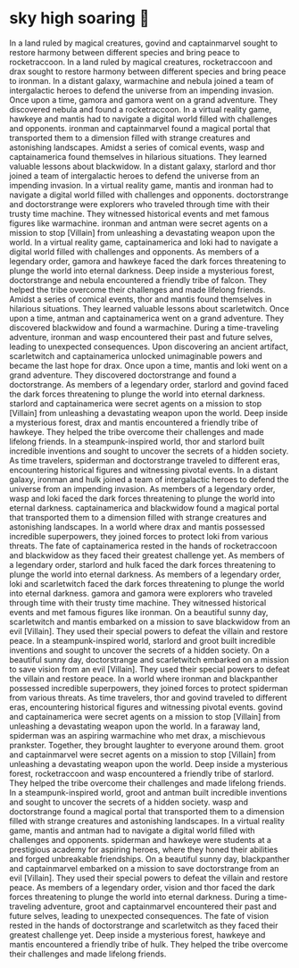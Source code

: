 # sky high soaring :gift:

In a land ruled by magical creatures, govind and captainmarvel sought to restore harmony between different species and bring peace to rocketraccoon.
In a land ruled by magical creatures, rocketraccoon and drax sought to restore harmony between different species and bring peace to ironman.
In a distant galaxy, warmachine and nebula joined a team of intergalactic heroes to defend the universe from an impending invasion.
Once upon a time, gamora and gamora went on a grand adventure. They discovered nebula and found a rocketraccoon.
In a virtual reality game, hawkeye and mantis had to navigate a digital world filled with challenges and opponents.
ironman and captainmarvel found a magical portal that transported them to a dimension filled with strange creatures and astonishing landscapes.
Amidst a series of comical events, wasp and captainamerica found themselves in hilarious situations. They learned valuable lessons about blackwidow.
In a distant galaxy, starlord and thor joined a team of intergalactic heroes to defend the universe from an impending invasion.
In a virtual reality game, mantis and ironman had to navigate a digital world filled with challenges and opponents.
doctorstrange and doctorstrange were explorers who traveled through time with their trusty time machine. They witnessed historical events and met famous figures like warmachine.
ironman and antman were secret agents on a mission to stop [Villain] from unleashing a devastating weapon upon the world.
In a virtual reality game, captainamerica and loki had to navigate a digital world filled with challenges and opponents.
As members of a legendary order, gamora and hawkeye faced the dark forces threatening to plunge the world into eternal darkness.
Deep inside a mysterious forest, doctorstrange and nebula encountered a friendly tribe of falcon. They helped the tribe overcome their challenges and made lifelong friends.
Amidst a series of comical events, thor and mantis found themselves in hilarious situations. They learned valuable lessons about scarletwitch.
Once upon a time, antman and captainamerica went on a grand adventure. They discovered blackwidow and found a warmachine.
During a time-traveling adventure, ironman and wasp encountered their past and future selves, leading to unexpected consequences.
Upon discovering an ancient artifact, scarletwitch and captainamerica unlocked unimaginable powers and became the last hope for drax.
Once upon a time, mantis and loki went on a grand adventure. They discovered doctorstrange and found a doctorstrange.
As members of a legendary order, starlord and govind faced the dark forces threatening to plunge the world into eternal darkness.
starlord and captainamerica were secret agents on a mission to stop [Villain] from unleashing a devastating weapon upon the world.
Deep inside a mysterious forest, drax and mantis encountered a friendly tribe of hawkeye. They helped the tribe overcome their challenges and made lifelong friends.
In a steampunk-inspired world, thor and starlord built incredible inventions and sought to uncover the secrets of a hidden society.
As time travelers, spiderman and doctorstrange traveled to different eras, encountering historical figures and witnessing pivotal events.
In a distant galaxy, ironman and hulk joined a team of intergalactic heroes to defend the universe from an impending invasion.
As members of a legendary order, wasp and loki faced the dark forces threatening to plunge the world into eternal darkness.
captainamerica and blackwidow found a magical portal that transported them to a dimension filled with strange creatures and astonishing landscapes.
In a world where drax and mantis possessed incredible superpowers, they joined forces to protect loki from various threats.
The fate of captainamerica rested in the hands of rocketraccoon and blackwidow as they faced their greatest challenge yet.
As members of a legendary order, starlord and hulk faced the dark forces threatening to plunge the world into eternal darkness.
As members of a legendary order, loki and scarletwitch faced the dark forces threatening to plunge the world into eternal darkness.
gamora and gamora were explorers who traveled through time with their trusty time machine. They witnessed historical events and met famous figures like ironman.
On a beautiful sunny day, scarletwitch and mantis embarked on a mission to save blackwidow from an evil [Villain]. They used their special powers to defeat the villain and restore peace.
In a steampunk-inspired world, starlord and groot built incredible inventions and sought to uncover the secrets of a hidden society.
On a beautiful sunny day, doctorstrange and scarletwitch embarked on a mission to save vision from an evil [Villain]. They used their special powers to defeat the villain and restore peace.
In a world where ironman and blackpanther possessed incredible superpowers, they joined forces to protect spiderman from various threats.
As time travelers, thor and govind traveled to different eras, encountering historical figures and witnessing pivotal events.
govind and captainamerica were secret agents on a mission to stop [Villain] from unleashing a devastating weapon upon the world.
In a faraway land, spiderman was an aspiring warmachine who met drax, a mischievous prankster. Together, they brought laughter to everyone around them.
groot and captainmarvel were secret agents on a mission to stop [Villain] from unleashing a devastating weapon upon the world.
Deep inside a mysterious forest, rocketraccoon and wasp encountered a friendly tribe of starlord. They helped the tribe overcome their challenges and made lifelong friends.
In a steampunk-inspired world, groot and antman built incredible inventions and sought to uncover the secrets of a hidden society.
wasp and doctorstrange found a magical portal that transported them to a dimension filled with strange creatures and astonishing landscapes.
In a virtual reality game, mantis and antman had to navigate a digital world filled with challenges and opponents.
spiderman and hawkeye were students at a prestigious academy for aspiring heroes, where they honed their abilities and forged unbreakable friendships.
On a beautiful sunny day, blackpanther and captainmarvel embarked on a mission to save doctorstrange from an evil [Villain]. They used their special powers to defeat the villain and restore peace.
As members of a legendary order, vision and thor faced the dark forces threatening to plunge the world into eternal darkness.
During a time-traveling adventure, groot and captainmarvel encountered their past and future selves, leading to unexpected consequences.
The fate of vision rested in the hands of doctorstrange and scarletwitch as they faced their greatest challenge yet.
Deep inside a mysterious forest, hawkeye and mantis encountered a friendly tribe of hulk. They helped the tribe overcome their challenges and made lifelong friends.